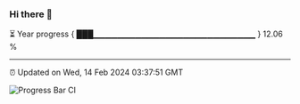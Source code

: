 ### Hi there 👋

⏳ Year progress { ███▁▁▁▁▁▁▁▁▁▁▁▁▁▁▁▁▁▁▁▁▁▁▁▁▁▁▁ } 12.06 %

---

⏰ Updated on Wed, 14 Feb 2024 03:37:51 GMT

![Progress Bar CI](https://github.com/IshwaranRudhara/GIT-ACTION/workflows/Progress%20Bar%20CI/badge.svg)
